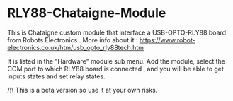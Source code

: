 # RLY88-Chataigne-Module
This is Chataigne custom module that interface a USB-OPTO-RLY88 board from Robots Electronics . More info about it : https://www.robot-electronics.co.uk/htm/usb_opto_rly88tech.htm

It is listed in the "Hardware" module sub menu.
Add the module, select the COM port to which RLY88 board is connected , and you will be able to get inputs states and set relay states.

/!\ This is a beta version so use it at your own risks.


